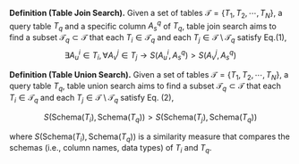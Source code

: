 **Definition  (Table Join Search).** Given a set of tables $\mathcal{T} = \{T_{1}, T_{2}, \cdots, T_{N}\}$, a query table $T_{q}$ and a specific column $A_{s}^{q}$ of $T_{q}$, table join search 
aims to find a subset $\mathcal{T}_{q} \subset \mathcal{T}$ that each $T_{i} \in \mathcal{T}_{q}$ and each $T_{j} \in \mathcal{T} \setminus \mathcal{T}_{q}$ satisfy Eq.(1),
$$
\exists A_{u}^{i} \in T_{i}, \forall A_{v}^{j} \in T_{j} \rightarrow S(A_{u}^{i}, A_{s}^{q}) > S(A_{v}^{j}, A_{s}^{q})
$$

**Definition  (Table Union Search).** Given a set of tables $\mathcal{T} = \{T_{1}, T_{2}, \cdots, T_{N}\}$, a query table $T_{q}$, table union search aims to find a subset $\mathcal{T}_{q} \subset \mathcal{T}$ 
that each $T_{i} \in \mathcal{T}_{q}$ and each $T_{j} \in \mathcal{T} \setminus \mathcal{T}_{q}$ satisfy Eq. (2),

$$
S(\text{Schema}(T_{i}), \text{Schema}(T_{q})) > S(\text{Schema}(T_{j}), \text{Schema}(T_{q}))
$$

where $S(\text{Schema}(T_{i}), \text{Schema}(T_{q}))$ is a similarity measure that compares the schemas (i.e., column names, data types) of $T_{i}$ and $T_{q}$.
